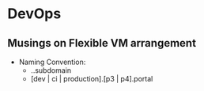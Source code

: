 # DevOps

## Musings on Flexible VM arrangement
+ Naming Convention: 
  + <function>.<generation>.subdomain
  + [dev | ci | production].[p3 | p4].portal
